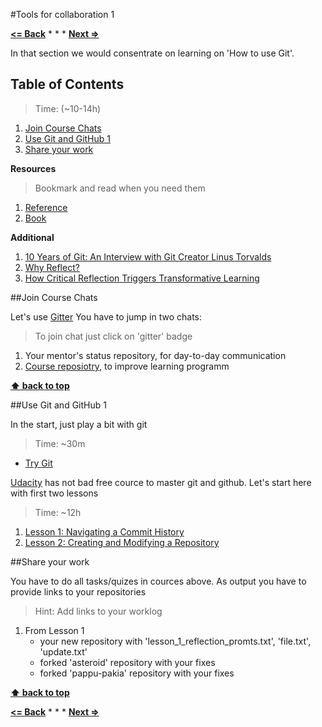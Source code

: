 #Tools for collaboration 1

**[<= Back](learning-principles.md)**		*	*	*	**[Next =>](tools-for-collaboartion-2.md)**

In that section we would consentrate on learning on 'How to use Git'.

## Table of Contents

> Time: (~10-14h)

1. [Join Course Chats](#join-course-chats) 
1. [Use Git and GitHub 1](#use-git-and-github-1)
1. [Share your work](#share-your-work)

**Resources**

> Bookmark and read when you need them

1. [Reference](http://git-scm.com/docs)
1. [Book](http://git-scm.com/book)

**Additional**

1. [10 Years of Git: An Interview with Git Creator Linus Torvalds](https://www.linux.com/news/featured-blogs/185-jennifer-cloer/821541-10-years-of-git-an-interview-with-git-creator-linus-torvalds)
1. [Why Reflect?](https://sites.google.com/site/reflection4learning/why-reflect)
1. [How Critical Reflection Triggers Transformative Learning](http://184.182.233.150/rid=1LW06D9V6-26428MK-1Z64/Mezirow's%20chapter,%20How%20Critical%20Refletion%20Triggers%20TL.pdf)

##Join Course Chats

Let's use [Gitter](https://gitter.im)
You have to jump in two chats:
>To join chat just click on 'gitter' badge 

1. Your mentor's status repository, for day-to-day communication
1. [Course reposiotry](https://github.com/brotherhood-of-javascript/js-eng-init), to improve learning programm

**[⬆ back to top](#tools-for-collaboration-1)**

##Use Git and GitHub 1

In the start, just play a bit with git

> Time: ~30m

* [Try Git](https://try.github.io) 

[Udacity](https://www.udacity.com) has not bad free cource to master git and github.
Let's start here with first two lessons

> Time: ~12h

1. [Lesson 1: Navigating a Commit History](https://www.udacity.com/course/viewer#!/c-ud775/l-2980038599/m-2960778925)
1. [Lesson 2: Creating and Modifying a Repository](https://www.udacity.com/course/viewer#!/c-ud775/l-2969618657/m-2960548760)

##Share your work

You have to do all tasks/quizes in cources above. 
As output you have to provide links to your repositories

> Hint: Add links to your worklog

1. From Lesson 1 
	* your new repository with 'lesson_1_reflection_promts.txt', 'file.txt', 'update.txt'
	* forked 'asteroid' repository with your fixes
	* forked 'pappu-pakia' repository with your fixes



**[⬆ back to top](#tools-for-collaboration-1)**


**[<= Back](learning-principles.md)**		*	*	*	**[Next =>](tools-for-collaboartion-2.md)**
